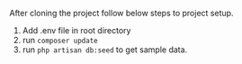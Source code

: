 After cloning the project follow below steps to project setup.

1) Add .env file in root directory
2) run `composer update`
3) run `php artisan db:seed` to get sample data.
